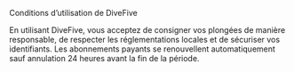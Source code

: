 Conditions d’utilisation de DiveFive

En utilisant DiveFive, vous acceptez de consigner vos plongées de manière responsable, de respecter les réglementations locales et de sécuriser vos identifiants. Les abonnements payants se renouvellent automatiquement sauf annulation 24 heures avant la fin de la période.
